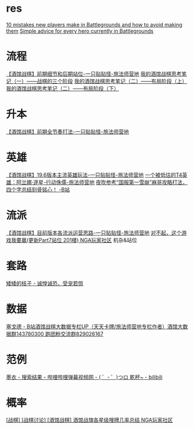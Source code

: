 # res
[10 mistakes new players make in Battlegrounds and how to avoid making them](https://acegameguides.com/10-mistakes-new-players-make-in-battlegrounds-and-how-to-avoid-making-them/)
[Simple advice for every hero currently in Battlegrounds](https://acegameguides.com/simple-advice-for-all-heroes-in-battlegrounds-for-new-players/)

# 流程
[【酒馆战棋】前期细节和后期站位-一只贴贴怪-旅法师营地](https://www.iyingdi.com/tz/post/2371263)
[我的酒馆战棋思考笔记（一）——战棋的三个阶段](https://www.iyingdi.com/web/bbspost/detail/2327715)
[我的酒馆战棋思考笔记（二）——布局阶段（上）](https://www.iyingdi.com/web/bbspost/detail/2329965)
[我的酒馆战棋思考笔记（二）——布局阶段（下）](https://www.iyingdi.com/web/bbspost/detail/2336010)
# 升本
[【酒馆战棋】前期全节奏打法-一只贴贴怪-旅法师营地](https://www.iyingdi.com/tz/post/5067197)

# 英雄
[【酒馆战棋】19.6版本主流英雄玩法-一只贴贴怪-旅法师营地](https://www.iyingdi.com/tz/post/2357292)
[一个被低估的T4英雄：阿兰娜·逐星-行动侏儒-旅法师营地](https://www.iyingdi.com/tz/post/5063710)
[夜吹参考“国服第一雪崩”麻哥攻略打法，四个字总结刻骨铭心！ -B站](https://www.bilibili.com/video/BV1KT4y1K7B5)

# 流派
[【酒馆战棋】目前版本各流派运营思路-一只贴贴怪-旅法师营地](https://www.iyingdi.com/tz/post/2361136)
[对不起，这个游戏我要赢(更新Part7站位 201楼) NGA玩家社区](https://g.nga.cn/read.php?tid=22901424)
	机杂&站位

# 套路
[矮矮的桔子 - 诚惶诚恐，受宠若惊](https://space.bilibili.com/251569233)

# 数据
[塞戈德 - B站酒馆战棋大数据专栏UP（天天卡牌/旅法师营地专栏作者）酒馆大数据群143780300 跑团粉交流群829026167](https://space.bilibili.com/1817/article)

# 范例
[墨衣 - 搜索结果 - 哔哩哔哩弹幕视频网 - ( ゜- ゜)つロ 乾杯~ - bilibili](https://search.bilibili.com/all?keyword=%E5%A2%A8%E8%A1%A3&order=pubdate&duration=4&tids_1=4)

# 概率
[[战棋] [战棋讨论] [酒馆战棋] 酒馆战旗各星级搜牌几率总结 NGA玩家社区](https://ngabbs.com/read.php?tid=20060282&rand=875)
